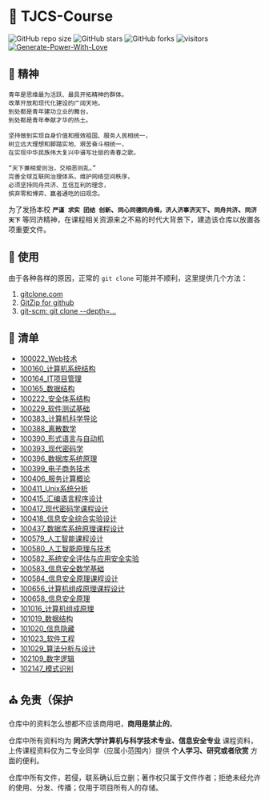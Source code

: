 # :tada: TJCS-Course

![GitHub repo size](https://img.shields.io/github/repo-size/TJ-CSCCG/TJCS-Course)  ![GitHub stars](https://img.shields.io/github/stars/TJ-CSCCG/TJCS-Course?color=yellow)  ![GitHub forks](https://img.shields.io/github/forks/TJ-CSCCG/TJCS-Course?color=green&label=Fork)  ![visitors](https://visitor-badge.glitch.me/badge?page_id=TJ-CSCCG.TJCS-Course)  [![Generate-Power-With-Love](https://img.shields.io/badge/Generate--Power--With-Love-red)](https://github.com/TJ-CSCCG/TJCS-Assignment)


## :ship: 精神

```Chinese
青年是思维最为活跃、最具开拓精神的群体。
改革开放和现代化建设的广阔天地，
到处都是青年建功立业的舞台，
到处都是青年奉献才华的热土。

坚持做到实现自身价值和报效祖国、服务人民相统一，
树立远大理想和脚踏实地、艰苦奋斗相统一，
在实现中华民族伟大复兴中谱写壮丽的青春之歌。

“天下兼相爱则治，交相恶则乱。”
完善全球互联网治理体系，维护网络空间秩序，
必须坚持同舟共济、互信互利的理念，
摈弃零和博弈、赢者通吃的旧观念。
```

为了发扬本校 **`严谨 求实 团结 创新`、`同心同德同舟楫，济人济事济天下`、`同舟共济`、`同济天下`** 等同济精神，在课程相关资源来之不易的时代大背景下，建造该仓库以放置各项重要文件。

## :gift: 使用

由于各种各样的原因，正常的 `git clone` 可能并不顺利，这里提供几个方法：

1. [gitclone.com](https://gitclone.com/)
2. [GitZip for github](https://chrome.google.com/webstore/detail/gitzip-for-github/ffabmkklhbepgcgfonabamgnfafbdlkn?hl=zh-CN)
3. [git-scm: git clone --depth=...](https://git-scm.com/docs/git-clone)

## :pencil: 清单

* [100022_Web技术](https://github.com/TJ-CSCCG/TJCS-Course/tree/master/100022_Web技术)
* [100160_计算机系统结构](https://github.com/TJ-CSCCG/TJCS-Course/tree/master/100160_计算机系统结构)
* [100164_IT项目管理](https://github.com/TJ-CSCCG/TJCS-Course/tree/master/100164_IT项目管理)
* [100165_数据结构](https://github.com/TJ-CSCCG/TJCS-Course/tree/master/100165_数据结构)
* [100222_安全体系结构](https://github.com/TJ-CSCCG/TJCS-Course/tree/master/100222_安全体系结构)
* [100229_软件测试基础](https://github.com/TJ-CSCCG/TJCS-Course/tree/master/100229_软件测试基础)
* [100383_计算机科学导论](https://github.com/TJ-CSCCG/TJCS-Course/tree/master/100383_计算机科学导论)
* [100388_离散数学](https://github.com/TJ-CSCCG/TJCS-Course/tree/master/100388_离散数学)
* [100390_形式语言与自动机](https://github.com/TJ-CSCCG/TJCS-Course/tree/master/100390_形式语言与自动机)
* [100393_现代密码学](https://github.com/TJ-CSCCG/TJCS-Course/tree/master/100393_现代密码学)
* [100396_数据库系统原理](https://github.com/TJ-CSCCG/TJCS-Course/tree/master/100396_数据库系统原理)
* [100399_电子商务技术](https://github.com/TJ-CSCCG/TJCS-Course/tree/master/100399_电子商务技术)
* [100406_服务计算概论](https://github.com/TJ-CSCCG/TJCS-Course/tree/master/100406_服务计算概论)
* [100411_Unix系统分析](https://github.com/TJ-CSCCG/TJCS-Course/tree/master/100411_Unix系统分析)
* [100415_汇编语言程序设计](https://github.com/TJ-CSCCG/TJCS-Course/tree/master/100415_汇编语言程序设计)
* [100417_现代密码学课程设计](https://github.com/TJ-CSCCG/TJCS-Course/tree/master/100417_现代密码学课程设计)
* [100418_信息安全综合实验设计](https://github.com/TJ-CSCCG/TJCS-Course/tree/master/100418_信息安全综合实验设计)
* [100437_数据库系统原理课程设计](https://github.com/TJ-CSCCG/TJCS-Course/tree/master/100437_数据库系统原理课程设计)
* [100579_人工智能课程设计](https://github.com/TJ-CSCCG/TJCS-Course/tree/master/100579_人工智能课程设计)
* [100580_人工智能原理与技术](https://github.com/TJ-CSCCG/TJCS-Course/tree/master/100580_人工智能原理与技术)
* [100582_系统安全评估与应用安全实验](https://github.com/TJ-CSCCG/TJCS-Course/tree/master/100582_系统安全评估与应用安全实验)
* [100583_信息安全数学基础](https://github.com/TJ-CSCCG/TJCS-Course/tree/master/100583_信息安全数学基础)
* [100584_信息安全原理课程设计](https://github.com/TJ-CSCCG/TJCS-Course/tree/master/100584_信息安全原理课程设计)
* [100656_计算机组成原理课程设计](https://github.com/TJ-CSCCG/TJCS-Course/tree/master/100656_计算机组成原理课程设计)
* [100658_信息安全原理](https://github.com/TJ-CSCCG/TJCS-Course/tree/master/100658_信息安全原理)
* [101016_计算机组成原理](https://github.com/TJ-CSCCG/TJCS-Course/tree/master/101016_计算机组成原理)
* [101019_数据结构](https://github.com/TJ-CSCCG/TJCS-Course/tree/master/101019_数据结构)
* [101020_信息隐藏](https://github.com/TJ-CSCCG/TJCS-Course/tree/master/101020_信息隐藏)
* [101023_软件工程](https://github.com/TJ-CSCCG/TJCS-Course/tree/master/101023_软件工程)
* [101029_算法分析与设计](https://github.com/TJ-CSCCG/TJCS-Course/tree/master/101029_算法分析与设计)
* [102109_数字逻辑](https://github.com/TJ-CSCCG/TJCS-Course/tree/master/102109_数字逻辑)
* [102147_模式识别](https://github.com/TJ-CSCCG/TJCS-Course/tree/master/102147_模式识别)

## :church: 免责（保护

仓库中的资料怎么想都不应该商用吧，**商用是禁止的**。

仓库中所有资料均为 **同济大学计算机与科学技术专业、信息安全专业** 课程资料，上传课程资料仅为二专业同学（应属小范围内）提供 **个人学习、研究或者欣赏** 方面的便利。

仓库中所有文件，若侵，联系确认后立删；著作权只属于文件作者；拒绝未经允许的使用、分发、传播；仅用于项目所有人的存储。
